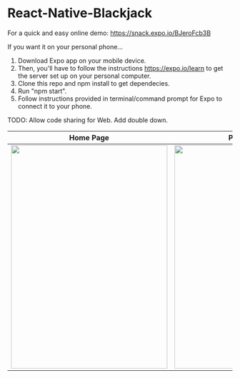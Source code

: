 # React-Native-Blackjack

For a quick and easy online demo: https://snack.expo.io/BJeroFcb3B

If you want it on your personal phone... 

1. Download Expo app on your mobile device. <br >
2. Then, you'll have to follow the instructions https://expo.io/learn to get the server set up on your personal computer. <br >
3. Clone this repo and npm install to get dependecies. <br >
4. Run "npm start". <br >
5. Follow instructions provided in terminal/command prompt for Expo to connect it to your phone.


TODO: Allow code sharing for Web. Add double down. 

| Home Page      | Playing      | Instructions      |
|------------|-------------|-------------|
|<img src="https://raw.githubusercontent.com/tsun2019/React-Native-Blackjack/master/READMEIMAGES/IMG_2638.jpeg"  width="350" height="500">|<img src="https://raw.githubusercontent.com/tsun2019/React-Native-Blackjack/master/READMEIMAGES/IMG_2639.jpeg"  width="300" height="500">|<img src="https://raw.githubusercontent.com/tsun2019/React-Native-Blackjack/master/READMEIMAGES/IMG_2640.jpeg"  width="300" height="500">| 
